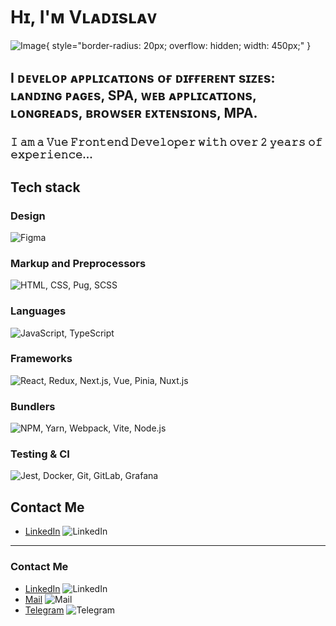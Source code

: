 # Hɪ, I'ᴍ Vʟᴀᴅɪsʟᴀᴠ

![Image](https://t3.ftcdn.net/jpg/07/34/58/62/360_F_734586239_E24h6zE8th7ftIFHtMGMDR00z7CsBwz8.jpg){ style="border-radius: 20px; overflow: hidden; width: 450px;" }

## I ᴅᴇᴠᴇʟᴏᴘ ᴀᴘᴘʟɪᴄᴀᴛɪᴏɴs ᴏғ ᴅɪғғᴇʀᴇɴᴛ sɪᴢᴇs: ʟᴀɴᴅɪɴɢ ᴘᴀɢᴇs, SPA, ᴡᴇʙ ᴀᴘᴘʟɪᴄᴀᴛɪᴏɴs, ʟᴏɴɢʀᴇᴀᴅs, ʙʀᴏᴡsᴇʀ ᴇxᴛᴇɴsɪᴏɴs, MPA.

### 𝙸 𝚊𝚖 𝚊 𝚅𝚞𝚎 𝙵𝚛𝚘𝚗𝚝𝚎𝚗𝚍 𝙳𝚎𝚟𝚎𝚕𝚘𝚙𝚎𝚛 𝚠𝚒𝚝𝚑 𝚘𝚟𝚎𝚛 𝟸 𝚢𝚎𝚊𝚛𝚜 𝚘𝚏 𝚎𝚡𝚙𝚎𝚛𝚒𝚎𝚗𝚌𝚎...

## Tech stack

### Design

![Figma](https://skillicons.dev/icons?i=figma)

### Markup and Preprocessors

![HTML, CSS, Pug, SCSS](https://skillicons.dev/icons?i=html,css,pug,scss)

### Languages

![JavaScript, TypeScript](https://skillicons.dev/icons?i=js,ts)

### Frameworks

![React, Redux, Next.js, Vue, Pinia, Nuxt.js](https://skillicons.dev/icons?i=react,redux,nextjs,vue,pinia,nuxtjs)

### Bundlers

![NPM, Yarn, Webpack, Vite, Node.js](https://skillicons.dev/icons?i=npm,yarn,webpack,vite,nodejs)

### Testing & CI

![Jest, Docker, Git, GitLab, Grafana](https://skillicons.dev/icons?i=jest,docker,git,gitlab,grafana)

## Contact Me

- [LinkedIn](https://www.linkedin.com/in/vlad-yu-b818b1211/) ![LinkedIn](https://skillicons.dev/icons?i=linkedin)

---

### Contact Me

- [LinkedIn](https://www.linkedin.com/in/vlad-yu-b818b1211/) ![LinkedIn](https://skillicons.dev/icons?i=linkedin)
- [Mail](https://mail.yandex.ru/?uid=1606901199#tabs/relevant) ![Mail](https://skillicons.dev/icons?i=gmail)
- [Telegram](https://t.me/CEODemon) ![Telegram](https://web.tlgrm.app/icon-192x192.png)

<!-- <!DOCTYPE html>
<html lang="en">
<head>
    <meta charset="UTF-8">
    <meta name="viewport" content="width=device-width, initial-scale=1.0">
    <title>Document</title>
</head>
<body>
    <div id="header"align="center">
        <img src="https://t3.ftcdn.net/jpg/07/34/58/62/360_F_734586239_E24h6zE8th7ftIFHtMGMDR00z7CsBwz8.jpg" width="450" style='border-radius: 20px; overflow:hidden'/>
        <h2>Hɪ, I'ᴍ Vʟᴀᴅɪsʟᴀᴠ</h2>
        <h3 align="left">I ᴅᴇᴠᴇʟᴏᴘ ᴀᴘᴘʟɪᴄᴀᴛɪᴏɴs ᴏғ ᴅɪғғᴇʀᴇɴᴛ sɪᴢᴇs: ʟᴀɴᴅɪɴɢ ᴘᴀɢᴇs, SPA, ᴡᴇʙ ᴀᴘᴘʟɪᴄᴀᴛɪᴏɴs, ʟᴏɴɢʀᴇᴀᴅs, ʙʀᴏᴡsᴇʀ ᴇxᴛᴇɴsɪᴏɴs, MPA.</h3>
        <div>
            <p align="left">
                𝙸 𝚊𝚖 𝚊 𝚅𝚞𝚎 𝙵𝚛𝚘𝚗𝚝𝚎𝚗𝚍 𝙳𝚎𝚟𝚎𝚕𝚘𝚙𝚎𝚛 𝚠𝚒𝚝𝚑 𝚘𝚟𝚎𝚛 𝟸 𝚢𝚎𝚊𝚛𝚜 𝚘𝚏 𝚎𝚡𝚙𝚎𝚛𝚒𝚎𝚗𝚌𝚎 𝚒𝚗 𝚋𝚞𝚒𝚕𝚍𝚒𝚗𝚐 𝚖𝚘𝚍𝚎𝚛𝚗,
                𝚞𝚜𝚎𝚛-𝚏𝚛𝚒𝚎𝚗𝚍𝚕𝚢 𝚠𝚎𝚋 𝚊𝚙𝚙𝚕𝚒𝚌𝚊𝚝𝚒𝚘𝚗𝚜. 𝙼𝚢 𝚎𝚡𝚙𝚎𝚛𝚝𝚒𝚜𝚎 𝚒𝚗𝚌𝚕𝚞𝚍𝚎𝚜 𝚌𝚛𝚎𝚊𝚝𝚒𝚗𝚐 𝚒𝚗𝚝𝚎𝚛𝚊𝚌𝚝𝚒𝚟𝚎 𝚄𝙸 𝚌𝚘𝚖𝚙𝚘𝚗𝚎𝚗𝚝𝚜,
                𝚒𝚖𝚙𝚕𝚎𝚖𝚎𝚗𝚝𝚒𝚗𝚐 𝚛𝚘𝚞𝚝𝚒𝚗𝚐 𝚊𝚗𝚍 𝚜𝚝𝚊𝚝𝚎 𝚖𝚊𝚗𝚊𝚐𝚎𝚖𝚎𝚗𝚝, 𝚊𝚗𝚍 𝚘𝚙𝚝𝚒𝚖𝚒𝚣𝚒𝚗𝚐 𝚙𝚛𝚘𝚓𝚎𝚌𝚝𝚜 𝚏𝚘𝚛 𝚜𝚌𝚊𝚕𝚊𝚋𝚒𝚕𝚒𝚝𝚢 𝚊𝚗𝚍 𝚙𝚎𝚛𝚏𝚘𝚛𝚖𝚊𝚗𝚌𝚎.
                𝙸 𝚑𝚊𝚟𝚎 𝚠𝚘𝚛𝚔𝚎𝚍 𝚘𝚗 𝚍𝚒𝚟𝚎𝚛𝚜𝚎 𝚙𝚛𝚘𝚓𝚎𝚌𝚝𝚜, 𝚏𝚛𝚘𝚖 𝚠𝚎𝚒𝚐𝚑𝚝 𝚕𝚘𝚜𝚜 𝚊𝚙𝚙𝚕𝚒𝚌𝚊𝚝𝚒𝚘𝚗𝚜 𝚝𝚘 𝚕𝚊𝚛𝚐𝚎-𝚜𝚌𝚊𝚕𝚎 𝚠𝚎𝚋𝚜𝚒𝚝𝚎 𝚛𝚎𝚍𝚎𝚜𝚒𝚐𝚗𝚜
                𝚏𝚘𝚛 𝚛𝚎𝚊𝚕 𝚎𝚜𝚝𝚊𝚝𝚎 𝚌𝚕𝚒𝚎𝚗𝚝𝚜, 𝚞𝚜𝚒𝚗𝚐 𝚝𝚎𝚌𝚑𝚗𝚘𝚕𝚘𝚐𝚒𝚎𝚜 𝚕𝚒𝚔𝚎 𝚅𝚞𝚎, 𝚁𝚎𝚊𝚌𝚝, 𝙽𝚞𝚡𝚝, 𝙽𝚎𝚡𝚝, 𝙽𝚘𝚍𝚎.𝚓𝚜, 𝚃𝚢𝚙𝚎𝚂𝚌𝚛𝚒𝚙𝚝, 𝚊𝚗𝚍 𝙳𝚘𝚌𝚔𝚎𝚛.
                𝙿𝚊𝚜𝚜𝚒𝚘𝚗𝚊𝚝𝚎 𝚊𝚋𝚘𝚞𝚝 𝚌𝚕𝚎𝚊𝚗 𝚌𝚘𝚍𝚎 𝚊𝚗𝚍 𝚜𝚎𝚊𝚖𝚕𝚎𝚜𝚜 𝚞𝚜𝚎𝚛 𝚎𝚡𝚙𝚎𝚛𝚒𝚎𝚗𝚌𝚎𝚜, 𝙸 𝚝𝚑𝚛𝚒𝚟𝚎 𝚒𝚗 𝚍𝚢𝚗𝚊𝚖𝚒𝚌 𝚎𝚗𝚟𝚒𝚛𝚘𝚗𝚖𝚎𝚗𝚝𝚜
                𝚊𝚗𝚍 𝚕𝚘𝚟𝚎 𝚝𝚊𝚌𝚔𝚕𝚒𝚗𝚐 𝚌𝚘𝚖𝚙𝚕𝚎𝚡 𝚌𝚑𝚊𝚕𝚕𝚎𝚗𝚐𝚎𝚜.
            </p>
        </div>
        </div>
        <div>
            <h2>Tech stack</h2>
            <h4>Design</h4>
            <img src="https://skillicons.dev/icons?i=figma" />
            <h4>Markup and Preprocessors</h4>
            <img src="https://skillicons.dev/icons?i=html,css,pug,scss" />
            <h4>Languages</h4>
            <img src="https://skillicons.dev/icons?i=js,ts" />
            <h4>Frameworks</h4>
            <img src="https://skillicons.dev/icons?i=react,redux,nextjs,vue,pinia,nuxtjs" />
            <h4>Bundlers</h4>
            <img src="https://skillicons.dev/icons?i=npm,yarn,webpack,vite,nodejs" />
            <h4>Testing & CI</h4>
            <img src="https://skillicons.dev/icons?i=jest,docker,git,gitlab,grafana" />
        </div>
        <ul>
            <li>
                <h2>Contact Me</h2>
                <div>
                    <a
                        style="margin-right: 10px;"
                        href="https://www.linkedin.com/in/vlad-yu-b818b1211/"
                        target="_blank"
                    >
                        <img src="https://skillicons.dev/icons?i=linkedin" />
                    </a>
                    <h4>LinkedIn</h4>
                </div>
            </li>
        </ul>
        <div>
            <h2>Contact Me</h2>
            <div style="display:flex; justify-content:flex-start; align-items:center;">
                <a
                    style="margin-right: 10px;"
                    href="https://www.linkedin.com/in/vlad-yu-b818b1211/"
                    target="_blank"
                >
                    <img src="https://skillicons.dev/icons?i=linkedin" />
                </a>
                <h4>LinkedIn</h4>
            </div>
            <div style="display:flex; justify-content:flex-start; align-items:center;">
                <a
                    style="margin-right: 10px;"
                    href="https://mail.yandex.ru/?uid=1606901199#tabs/relevant"
                    target="_blank"
                >
                    <img src="https://skillicons.dev/icons?i=gmail" />
                </a>
                <h4>Mail</h4>
            </div>
            <div style="display:flex; justify-content:flex-start; align-items:center;">
                <a
                    style="margin-right: 10px;"
                    href="https://t.me/CEODemon"
                    target="_blank"
                >
                    <img
                        style="width: 48px; height: 48px;"
                        src="https://web.tlgrm.app/icon-192x192.png"
                    />
                </a>
                <h4>Telegram</h4>
            </div>
        </div>
    </div>
</body>
</html> -->
